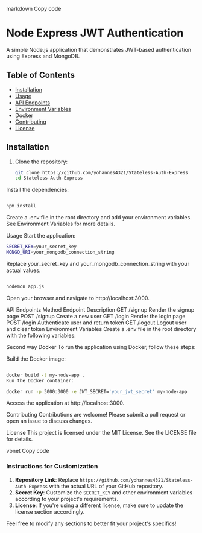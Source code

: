 markdown
Copy code
# Node Express JWT Authentication

A simple Node.js application that demonstrates JWT-based authentication using Express and MongoDB.

## Table of Contents

- [Installation](#installation)
- [Usage](#usage)
- [API Endpoints](#api-endpoints)
- [Environment Variables](#environment-variables)
- [Docker](#docker)
- [Contributing](#contributing)
- [License](#license)

## Installation

1. Clone the repository:

   ```bash
   git clone https://github.com/yohannes4321/Stateless-Auth-Express
   cd Stateless-Auth-Express
Install the dependencies:

```bash

npm install
```
Create a .env file in the root directory and add your environment variables. See Environment Variables for more details.

Usage
Start the application:
```bash
SECRET_KEY=your_secret_key
MONGO_URI=your_mongodb_connection_string
```
Replace your_secret_key and your_mongodb_connection_string with your actual values.

```bash

nodemon app.js
```
Open your browser and navigate to http://localhost:3000.

API Endpoints
Method	Endpoint	Description
GET	/signup	Render the signup page
POST	/signup	Create a new user
GET	/login	Render the login page
POST	/login	Authenticate user and return token
GET	/logout	Logout user and clear token
Environment Variables
Create a .env file in the root directory with the following variables:

Second way
Docker
To run the application using Docker, follow these steps:

Build the Docker image:

```bash

docker build -t my-node-app .
Run the Docker container:
```
```bash
docker run -p 3000:3000 -e JWT_SECRET='your_jwt_secret' my-node-app
```
Access the application at http://localhost:3000.

Contributing
Contributions are welcome! Please submit a pull request or open an issue to discuss changes.

License
This project is licensed under the MIT License. See the LICENSE file for details.

vbnet
Copy code

### Instructions for Customization
1. **Repository Link**: Replace `https://github.com/yohannes4321/Stateless-Auth-Express` with the actual URL of your GitHub repository.
2. **Secret Key**: Customize the `SECRET_KEY` and other environment variables according to your project's requirements.
3. **License**: If you're using a different license, make sure to update the license section accordingly.

Feel free to modify any sections to better fit your project's specifics!










